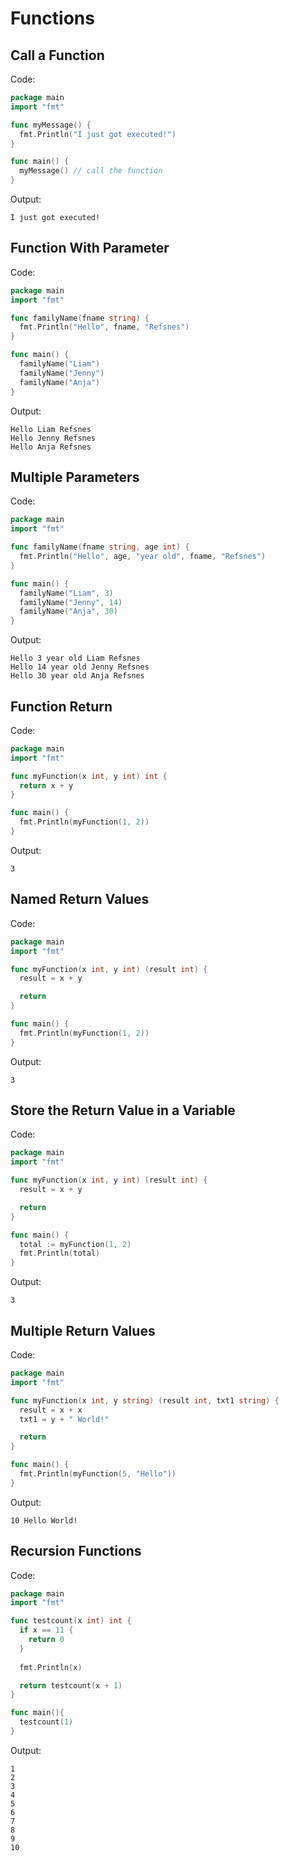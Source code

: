 # Functions

## Call a Function

Code:

```go
package main
import "fmt"

func myMessage() {
  fmt.Println("I just got executed!")
}

func main() {
  myMessage() // call the function
}
```

Output:

```text
I just got executed!
```

## Function With Parameter

Code:

```go
package main
import "fmt"

func familyName(fname string) {
  fmt.Println("Hello", fname, "Refsnes")
}

func main() {
  familyName("Liam")
  familyName("Jenny")
  familyName("Anja")
}
```

Output:

```text
Hello Liam Refsnes
Hello Jenny Refsnes
Hello Anja Refsnes 
```

## Multiple Parameters

Code:

```go
package main
import "fmt"

func familyName(fname string, age int) {
  fmt.Println("Hello", age, "year old", fname, "Refsnes")
}

func main() {
  familyName("Liam", 3)
  familyName("Jenny", 14)
  familyName("Anja", 30)
}
```

Output:

```text
Hello 3 year old Liam Refsnes
Hello 14 year old Jenny Refsnes
Hello 30 year old Anja Refsnes
```

## Function Return

Code:

```go
package main
import "fmt"

func myFunction(x int, y int) int {
  return x + y
}

func main() {
  fmt.Println(myFunction(1, 2))
}
```

Output:

```text
3
```

## Named Return Values

Code:

```go
package main
import "fmt"

func myFunction(x int, y int) (result int) {
  result = x + y

  return
}

func main() {
  fmt.Println(myFunction(1, 2))
}
```

Output:

```text
3
```

## Store the Return Value in a Variable

Code:

```go
package main
import "fmt"

func myFunction(x int, y int) (result int) {
  result = x + y

  return
}

func main() {
  total := myFunction(1, 2)
  fmt.Println(total)
}
```

Output:

```text
3
```

## Multiple Return Values

Code:

```go
package main
import "fmt"

func myFunction(x int, y string) (result int, txt1 string) {
  result = x + x
  txt1 = y + " World!"

  return
}

func main() {
  fmt.Println(myFunction(5, "Hello"))
}
```

Output:

```text
10 Hello World!
```

## Recursion Functions

Code:

```go
package main
import "fmt"

func testcount(x int) int {
  if x == 11 {
    return 0
  }
  
  fmt.Println(x)

  return testcount(x + 1)
}

func main(){
  testcount(1)
} 
```

Output:

```text
1
2
3
4
5
6
7
8
9
10
```
